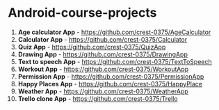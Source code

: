 # Android-course-projects

1. **Age calculator App** - https://github.com/crest-0375/AgeCalculator
2. **Calculator App** - https://github.com/crest-0375/Calculator
3. **Quiz App** - https://github.com/crest-0375/QuizApp
4. **Drawing App** - https://github.com/crest-0375/DrawingApp
5. **Text to speech App** - https://github.com/crest-0375/TextToSpeech
6. **Workout App** - https://github.com/crest-0375/WorkoutApp
7. **Permission App** - https://github.com/crest-0375/PermissionApp
8. **Happy Places App** - https://github.com/crest-0375/HappyPlace
9. **Weather App** - https://github.com/crest-0375/WeatherApp
10. **Trello clone App** - https://github.com/crest-0375/Trello
